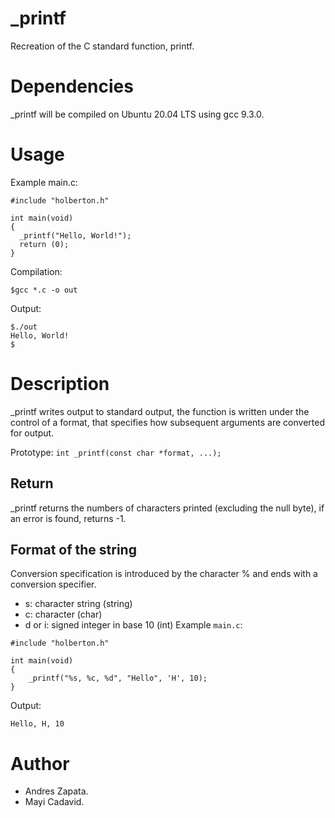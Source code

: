 # _printf
Recreation of the C standard function, printf.
# Dependencies
_printf will be compiled on Ubuntu 20.04 LTS using gcc 9.3.0.
# Usage
Example main.c:
```
#include "holberton.h"

int main(void)
{
  _printf("Hello, World!");
  return (0);
}
```
Compilation:
```
$gcc *.c -o out

```
Output:
```
$./out
Hello, World!
$
```
# Description
_printf writes output to standard output, the function is written under the control of a format, that specifies how subsequent arguments  are converted for output.

Prototype: ``` int _printf(const char *format, ...); ```

## Return
_printf returns the numbers of characters printed (excluding the null byte), if an error is found, returns -1.

## Format of the string
Conversion specification is introduced by the character % and ends with a conversion specifier.
- s: character string (string)
- c: character (char)
- d or i: signed integer in base 10 (int)
Example ```main.c```:
```
#include "holberton.h"

int main(void)
{
    _printf("%s, %c, %d", "Hello", 'H', 10);
}
```
Output:
```
Hello, H, 10
```
# Author

- Andres Zapata.
- Mayi Cadavid.

